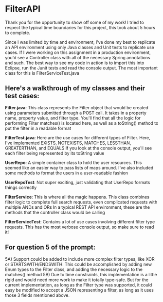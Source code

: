 # FilterAPI

Thank you for the opportunity to show off some of my work! I tried to respect the typical time boundaries for this project, this took about 5 hours to complete.

Since I was limited by time and environment, I've done my best to replicate an API environment using only Java classes and Unit tests to replicate use cases. 
If I were working on this assignment in a production environment, you'd see a Controller class with all of the necessary Spring annotations and such.
The best way to see my code in action is to import this into Eclipse, run the Junit tests and read the console output. The most important class for this is FilterServiceTest.java

## Here's a walkthrough of my classes and their test cases:
**Filter.java**: This class represents the Filter object that would be created using parameters submitted through a POST call. It takes in a property name, property value, and filter type.
You'll find that all the logic for performing Filter matches() is located here, as well as a toString() method to put the filter in a readable format

**FilterTest.java**: Here are the use cases for different types of Filter. Here, I've implemented EXISTS, NOTEXISTS, MATCHES, LESSTHAN, GREATERTHAN, and EQUALS
If you look at the console output, you'll see each filter being represented by its toString value

**UserRepo**: A simple container class to hold the user resources. This seemed like an easier way to pass lists of maps around. I've also included some methods to format the users in a user-readable fashion

**UserRepoTest**: Not super exciting, just validating that UserRepo formats things correctly

**FilterService**: This is where all the magic happens. This class combines filter logic to complete full search requests, even complicated requests with multiple ANDs and ORs
In a typical REST API environment, these are the methods that the controller class would be calling

**FilterServiceTest**: Contains a lot of use cases involving different filter type requests. This has the most verbose console output, so make sure to read it!

## For question 5 of the prompt:

5A) Support could be added to include more complex filter types, like XOR or STARTSWITH/ENDSWITH. This could be accomplished by adding new Enum types to the Filter class, and adding the necessary logic to the matches() method
5B) Due to time constraints, this implementation is a little rigid and would need more work to make it totally type-safe. But for the current implementation, as long as the Filter type was supported, it could easy be modified to accept
a JSON representing a filter, as long as it uses those 3 fields mentioned above.

